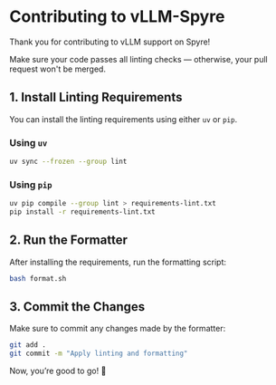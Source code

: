 # Contributing to vLLM-Spyre

Thank you for contributing to vLLM support on Spyre!

Make sure your code passes all linting checks — otherwise, your pull request won't be merged.

## 1. Install Linting Requirements

You can install the linting requirements using either `uv` or `pip`.

### Using `uv`

```bash
uv sync --frozen --group lint
```

### Using `pip`

```bash
uv pip compile --group lint > requirements-lint.txt
pip install -r requirements-lint.txt
```

## 2. Run the Formatter

After installing the requirements, run the formatting script:

```bash
bash format.sh
```

## 3. Commit the Changes

Make sure to commit any changes made by the formatter:

```bash
git add .
git commit -m "Apply linting and formatting"
```

Now, you’re good to go! 🚀
